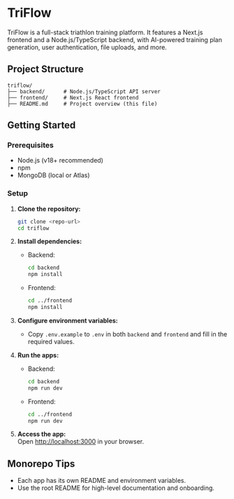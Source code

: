 # TriFlow

TriFlow is a full-stack triathlon training platform. It features a Next.js frontend and a Node.js/TypeScript backend, with AI-powered training plan generation, user authentication, file uploads, and more.

## Project Structure

```
triflow/
├── backend/      # Node.js/TypeScript API server
├── frontend/     # Next.js React frontend
├── README.md     # Project overview (this file)
```

## Getting Started

### Prerequisites

- Node.js (v18+ recommended)
- npm
- MongoDB (local or Atlas)

### Setup

1. **Clone the repository:**
   ```sh
   git clone <repo-url>
   cd triflow
   ```

2. **Install dependencies:**
   - Backend:  
     ```sh
     cd backend
     npm install
     ```
   - Frontend:  
     ```sh
     cd ../frontend
     npm install
     ```

3. **Configure environment variables:**
   - Copy `.env.example` to `.env` in both `backend` and `frontend` and fill in the required values.

4. **Run the apps:**
   - Backend:  
     ```sh
     cd backend
     npm run dev
     ```
   - Frontend:  
     ```sh
     cd ../frontend
     npm run dev
     ```

5. **Access the app:**  
   Open [http://localhost:3000](http://localhost:3000) in your browser.

## Monorepo Tips

- Each app has its own README and environment variables.
- Use the root README for high-level documentation and onboarding.
